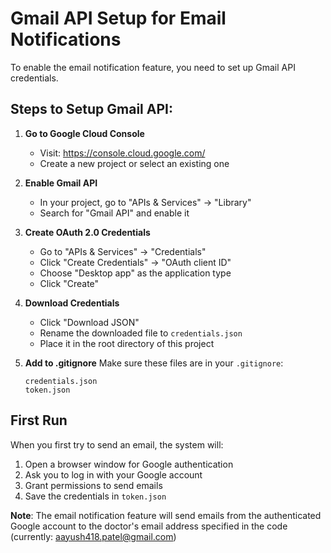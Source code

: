 # Gmail API Setup for Email Notifications

To enable the email notification feature, you need to set up Gmail API credentials.

## Steps to Setup Gmail API:

1. **Go to Google Cloud Console**
   - Visit: https://console.cloud.google.com/
   - Create a new project or select an existing one

2. **Enable Gmail API**
   - In your project, go to "APIs & Services" → "Library"
   - Search for "Gmail API" and enable it

3. **Create OAuth 2.0 Credentials**
   - Go to "APIs & Services" → "Credentials"
   - Click "Create Credentials" → "OAuth client ID"
   - Choose "Desktop app" as the application type
   - Click "Create"

4. **Download Credentials**
   - Click "Download JSON"
   - Rename the downloaded file to `credentials.json`
   - Place it in the root directory of this project

5. **Add to .gitignore**
   Make sure these files are in your `.gitignore`:
   ```
   credentials.json
   token.json
   ```

## First Run

When you first try to send an email, the system will:
1. Open a browser window for Google authentication
2. Ask you to log in with your Google account
3. Grant permissions to send emails
4. Save the credentials in `token.json`

**Note**: The email notification feature will send emails from the authenticated Google account to the doctor's email address specified in the code (currently: aayush418.patel@gmail.com)

